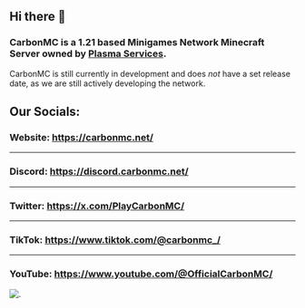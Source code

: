## Hi there 👋

### CarbonMC is a 1.21 based Minigames Network Minecraft Server owned by [Plasma Services](https://plasma.services/).
CarbonMC is still currently in development and does *not* have a set release date, as we are still actively developing the network.


## Our Socials:

### Website: https://carbonmc.net/
-----------------------------------
### Discord: https://discord.carbonmc.net/
-----------------------------------
### Twitter: https://x.com/PlayCarbonMC/
-----------------------------------
### TikTok: https://www.tiktok.com/@carbonmc_/
-----------------------------------
### YouTube: https://www.youtube.com/@OfficialCarbonMC/


![.](https://cdn.plasma.services/CarbonMC/panorama.png)
